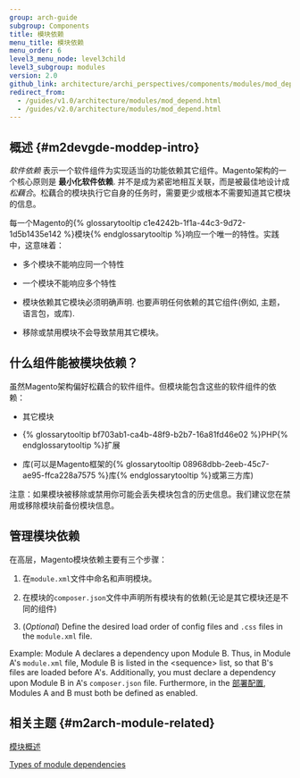 ```yaml
---
group: arch-guide
subgroup: Components
title: 模块依赖
menu_title: 模块依赖
menu_order: 6
level3_menu_node: level3child
level3_subgroup: modules
version: 2.0
github_link: architecture/archi_perspectives/components/modules/mod_depend.md
redirect_from:
  - /guides/v1.0/architecture/modules/mod_depend.html
  - /guides/v2.0/architecture/modules/mod_depend.html
---
```


## 概述 {#m2devgde-moddep-intro}

*软件依赖* 表示一个软件组件为实现适当的功能依赖其它组件。Magento架构的一个核心原则是 **最小化软件依赖**. 并不是成为紧密地相互关联，而是被最佳地设计成<i>松藕合</i>。松藕合的模块执行它自身的任务时，需要更少或根本不需要知道其它模块的信息。

每一个Magento的{% glossarytooltip c1e4242b-1f1a-44c3-9d72-1d5b1435e142 %}模块{% endglossarytooltip %}响应一个唯一的特性。实践中，这意味着：

* 多个模块不能响应同一个特性

* 一个模块不能响应多个特性

* 模块依赖其它模块必须明确声明. 也要声明任何依赖的其它组件(例如, 主题，语言包，或库).

* 移除或禁用模块不会导致禁用其它模块。

## 什么组件能被模块依赖？

虽然Magento架构偏好松藕合的软件组件。但模块能包含这些的软件组件的依赖：

* 其它模块

* {% glossarytooltip bf703ab1-ca4b-48f9-b2b7-16a81fd46e02 %}PHP{% endglossarytooltip %}扩展

* 库(可以是Magento框架的{% glossarytooltip 08968dbb-2eeb-45c7-ae95-ffca228a7575 %}库{% endglossarytooltip %}或第三方库)

<div class="bs-callout bs-callout-warning" id="warning">
<p>注意：如果模块被移除或禁用你可能会丢失模块包含的历史信息。我们建议您在禁用或移除模块前备份模块信息。</p></div>

## 管理模块依赖

在高层，Magento模块依赖主要有三个步骤：

1. 在`module.xml`文件中命名和声明模块。

2. 在模块的`composer.json`文件中声明所有模块有的依赖(无论是其它模块还是不同的组件)

3. (*Optional*) Define the desired load order of config files and `.css` files in the `module.xml` file.

Example: Module A declares a dependency upon Module B. Thus, in Module A's `module.xml` file, Module B is listed in the &lt;sequence> list, so that B's files are loaded before A's. Additionally, you must declare a dependency upon Module B in A's `composer.json` file. Furthermore, in the <a href="{{ page.baseurl }}/config-guide/config/config-php.html">部署配置</a>, Modules A and B must both be defined as enabled.

## 相关主题 {#m2arch-module-related}

<a href="{{ page.baseurl }}/architecture/archi_perspectives/components/modules/mod_intro.html">模块概述</a>

<a href="{{ page.baseurl }}/architecture/archi_perspectives/components/modules/mod_depend_types.html">Types of module dependencies</a>
